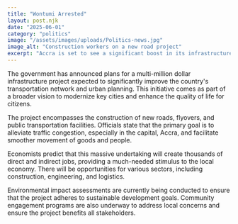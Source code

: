 ```yaml
---
title: "Wontumi Arrested"
layout: post.njk
date: "2025-06-01"
category: "politics"
image: "/assets/images/uploads/Politics-news.jpg"
image_alt: "Construction workers on a new road project"
excerpt: "Accra is set to see a significant boost in its infrastructure with a new project aimed at improving urban mobility."
---
```

The government has announced plans for a multi-million dollar infrastructure project expected to significantly improve the country's transportation network and urban planning. This initiative comes as part of a broader vision to modernize key cities and enhance the quality of life for citizens.

The project encompasses the construction of new roads, flyovers, and public transportation facilities. Officials state that the primary goal is to alleviate traffic congestion, especially in the capital, Accra, and facilitate smoother movement of goods and people.

Economists predict that this massive undertaking will create thousands of direct and indirect jobs, providing a much-needed stimulus to the local economy. There will be opportunities for various sectors, including construction, engineering, and logistics.

Environmental impact assessments are currently being conducted to ensure that the project adheres to sustainable development goals. Community engagement programs are also underway to address local concerns and ensure the project benefits all stakeholders.